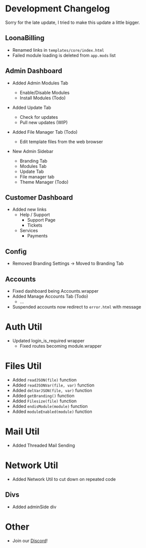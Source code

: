 # Development Changelog
Sorry for the late update, I tried to make this update a little bigger.

## LoonaBilling
+ Renamed links in `templates/core/index.html`
+ Failed module loading is deleted from `app.mods` list

## Admin Dashboard
+ Added Admin Modules Tab
  + Enable/Disable Modules
  + Install Modules (Todo)

+ Added Update Tab
  + Check for updates
  + Pull new updates (WIP)

+ Added File Manager Tab (Todo)
  + Edit template files from the web browser

+ New Admin Sidebar
  + Branding Tab
  + Modules Tab
  + Update Tab
  + File manager tab
  + Theme Manager (Todo)

## Customer Dashboard
+ Added new links
  + Help / Support
    + Support Page
    + Tickets
  + Services
    + Payments

## Config
+ Removed Branding Settings -> Moved to Branding Tab

## Accounts
+ Fixed dashboard being Accounts.wrapper
+ Added Manage Accounts Tab (Todo)
  + ...
+ Suspended accounts now redirect to `error.html` with message

# Auth Util
+ Updated login_is_required wrapper
  + Fixed routes becoming module.wrapper

# Files Util
+ Added `readJSON(file)` function
+ Added `readJSONVar(file, var)` function
+ Added `delVarJSON(file, var)` function
+ Added `getBranding()` function
+ Added `Filesize(file)` function
+ Added `endisModule(module)` function
+ Added `moduleEnabled(module)` function

# Mail Util
+ Added Threaded Mail Sending

# Network Util
+ Added Network Util to cut down on repeated code

## Divs
+ Added adminSide div

# Other
+ Join our [Discord](https://loona.cc)!
